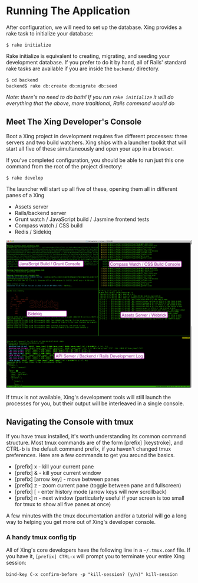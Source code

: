 # Running The Application

After configuration, we will need to set up the database. Xing provides a rake task to initialize your database:

    $ rake initialize
    
Rake initialize is equivalent to creating, migrating, and seeding your development database.  If you prefer to do it by hand, all of Rails' standard rake tasks are available if you are inside the ```backend/``` directory.

    $ cd backend
    backend$ rake db:create db:migrate db:seed

_Note: there's no need to do both! If you run `rake initialize` it will do everything that the above, more traditional, Rails command would do_
    
## Meet The Xing Developer's Console

Boot a Xing project in development requires five different processes: three servers and two build watchers. Xing ships with a launcher toolkit that will start all five of these simultaneously and open your app in a browser.

If you've completed configuration, you should be able to run just this one command from the root of the project directory:

    $ rake develop

The launcher will start up all five of these, opening them all in different panes of a Xing

* Assets server
* Rails/backend server
* Grunt watch / JavaScript build / Jasmine frontend tests
* Compass watch / CSS build
* Redis / Sidekiq

![](/images/xing-console-panel.png)

If tmux is not available, Xing's development tools will still launch the processes for you, but their output will be interleaved in a single console.

## Navigating the Console with tmux 

If you have tmux installed, it's worth understanding its common command structure.  Most tmux commands are of the form [prefix] [keystroke], and CTRL-b is the default command prefix, if you haven't changed tmux preferences. 
Here are a few commands to get you around the basics.

* [prefix] x  - kill your current pane
* [prefix] &  - kill your current window
* [prefix] [arrow key] - move between panes
* [prefix] z - zoom current pane (toggle between pane and fullscreen)
* [prefix] [ - enter history mode (arrow keys will now scrollback)
* [prefix] n - next window (particularly useful if your screen is too small for tmux to show all five panes at once)

A few minutes with the tmux documentation and/or a tutorial will go a long way to helping you get more out of Xing's developer console.

### A handy tmux config tip

All of Xing's core developers have the following line in a ```~/.tmux.conf``` file. If you have it, ```[prefix] CTRL-x``` will prompt you to terminate your entire Xing session:

```bind-key C-x confirm-before -p "kill-session? (y/n)" kill-session```

